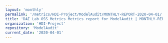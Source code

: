 ```yaml
---
layout: 'monthly'
permalink: '/metrics/HDI-Project/ModelAudit/MONTHLY-REPORT-2020-04-01/'
title: 'DAI Lab OSS Metrics Metrics report for ModelAudit | MONTHLY-REPORT-2020-04-01'
organization: 'HDI-Project'
repository: 'ModelAudit'
current_date: '2020-04-01'
---
```

